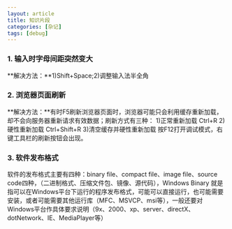 ```yaml
---
layout: article
title: 知识片段
categories: [杂记]
tags: [debug]
---
```

### 1. 输入时字母间距突然变大
**解决方法：**1)Shift+Space;2)调整输入法半全角
### 2. 浏览器页面刷新
**解决方法：**有时F5刷新浏览器页面时，浏览器可能只会利用缓存重新加载，却不会向服务器重新请求有效数据；刷新方式有三种：
1)正常重新加载 Ctrl+R
2)硬性重新加载 Ctrl+Shift+R
3)清空缓存并硬性重新加载
按F12打开调试模式，右键工具栏的刷新按钮会出现。
### 3. 软件发布格式
软件的发布格式主要有四种：binary file、compact file、image file、source code四种，（二进制格式、压缩文件包、镜像、源代码），Windows Binary 就是指可以在Windows平台下运行的程序发布格式，可能可以直接运行，也可能需要安装，或者可能需要其他运行库（MFC、MSVCP、msi等），一般还要对Windows平台作具体要求说明（9x、2000、xp、server、directX、dotNetwork、IE、MediaPlayer等）